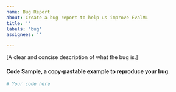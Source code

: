 ```yaml
---
name: Bug Report
about: Create a bug report to help us improve EvalML
title: ''
labels: 'bug'
assignees: ''

---
```


[A clear and concise description of what the bug is.]

#### Code Sample, a copy-pastable example to reproduce your bug.

```python
# Your code here

```
